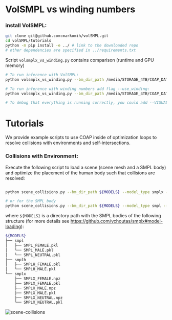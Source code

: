 # VolSMPL vs winding numbers

### install VolSMPL:
```bash
git clone git@github.com:markomih/volSMPL.git
cd volSMPL/tutorials
python -m pip install -e ../ # link to the downloaded repo
# other dependencies are specified in ../requirements.txt
```

Script `volsmplx_vs_winding.py` contains comparison (runtime and GPU memory)
```bash
# To run inference with VolSMPL:
python volsmplx_vs_winding.py --bm_dir_path /media/STORAGE_4TB/COAP_DATA/body_models/ --model_type smplx --checkpoint ./RELEASE/smplx/neutral/last.ckpt  --coap_cfg ./RELEASE/smplx/neutral/coap.yml

# To run inference with winding numbers add flag --use_winding:
python volsmplx_vs_winding.py --bm_dir_path /media/STORAGE_4TB/COAP_DATA/body_models/ --model_type smplx --checkpoint ./RELEASE/smplx/neutral/last.ckpt  --coap_cfg ./RELEASE/smplx/neutral/coap.yml --use_winding

# To debug that everything is running correctly, you could add --VISUALIZE flag
```

# Tutorials

We provide example scripts to use COAP inside of optimization loops to resolve collisions with environments and self-intersections. 

### **Collisions with Environment**:
Execute the following script to load a scene (scene mesh and a SMPL body) and optimize the placement of the human body such that collisions are resolved:
```bash

python scene_collisions.py --bm_dir_path ${MODELS} --model_type smplx --checkpoint ./RELEASE/smplx/neutral/last.ckpt  --coap_cfg ./RELEASE/smplx/neutral/coap.yml --sample_body './samples/scene_collision/sample_bodies/frame_01743.pkl' --gender neutral --scan_path './samples/scene_collision/raw_kinect_scan/scan.obj'

# or for the SMPL body
python scene_collisions.py --bm_dir_path ${MODELS} --model_type smpl --checkpoint ./RELEASE/smpl/neutral/last.ckpt  --coap_cfg ./RELEASE/smpl/neutral/coap.yml --sample_body './samples/scene_collision/sample_bodies/frame_01743.pkl' --gender neutral --scan_path './samples/scene_collision/raw_kinect_scan/scan.obj'

```
where `${MODELS}` is a directory path with the SMPL bodies of the following structure (for more details see https://github.com/vchoutas/smplx#model-loading):
```bash
${MODELS}
├── smpl
│   ├── SMPL_FEMALE.pkl
│   └── SMPL_MALE.pkl
│   └── SMPL_NEUTRAL.pkl
├── smplh
│   ├── SMPLH_FEMALE.pkl
│   └── SMPLH_MALE.pkl
└── smplx
    ├── SMPLX_FEMALE.npz
    ├── SMPLX_FEMALE.pkl
    ├── SMPLX_MALE.npz
    ├── SMPLX_MALE.pkl
    ├── SMPLX_NEUTRAL.npz
    └── SMPLX_NEUTRAL.pkl
```
![scene-collisions](./samples/static/scenecol.png)
